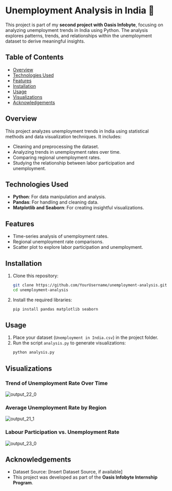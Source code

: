 # Unemployment Analysis in India 🧮

This project is part of my **second project with Oasis Infobyte**, focusing on analyzing unemployment trends in India using Python. The analysis explores patterns, trends, and relationships within the unemployment dataset to derive meaningful insights.

## Table of Contents
- [Overview](#overview)
- [Technologies Used](#technologies-used)
- [Features](#features)
- [Installation](#installation)
- [Usage](#usage)
- [Visualizations](#visualizations)
- [Acknowledgements](#acknowledgements)

## Overview
This project analyzes unemployment trends in India using statistical methods and data visualization techniques. It includes:
- Cleaning and preprocessing the dataset.
- Analyzing trends in unemployment rates over time.
- Comparing regional unemployment rates.
- Studying the relationship between labor participation and unemployment.

## Technologies Used
- **Python**: For data manipulation and analysis.
- **Pandas**: For handling and cleaning data.
- **Matplotlib and Seaborn**: For creating insightful visualizations.

## Features
- Time-series analysis of unemployment rates.
- Regional unemployment rate comparisons.
- Scatter plot to explore labor participation and unemployment.

## Installation
1. Clone this repository:
   ```bash
   git clone https://github.com/YourUsername/unemployment-analysis.git
   cd unemployment-analysis
   ```
2. Install the required libraries:
   ```bash
   pip install pandas matplotlib seaborn
   ```

## Usage
1. Place your dataset (`Unemployment in India.csv`) in the project folder.
2. Run the script `analysis.py` to generate visualizations:
   ```bash
   python analysis.py
   ```

## Visualizations
### Trend of  Unemployment Rate Over Time
![output_22_0](https://github.com/user-attachments/assets/5775b403-a0cf-4ca8-a1a0-8cceaa3f400b)
### Average Unemployment Rate by Region
![output_21_1](https://github.com/user-attachments/assets/efcf3718-b244-4b02-ac5d-4625873c3d65)

### Labour Participation vs. Unemployment Rate
![output_23_0](https://github.com/user-attachments/assets/26c15967-1f1e-4e8e-a1ea-04b4296a783d)


## Acknowledgements
- Dataset Source: [Insert Dataset Source, if available]
- This project was developed as part of the **Oasis Infobyte Internship Program**.






